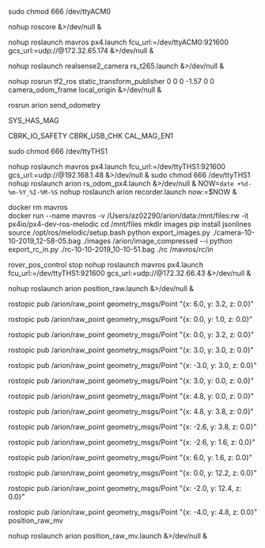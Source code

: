 


sudo chmod 666 /dev/ttyACM0

nohup roscore &>/dev/null &

nohup roslaunch mavros px4.launch fcu_url:=/dev/ttyACM0:921600 gcs_url:=udp://@172.32.65.174 &>/dev/null &

nohup roslaunch realsense2_camera rs_t265.launch &>/dev/null &

nohup rosrun tf2_ros static_transform_publisher 0 0 0 -1.57 0 0 camera_odom_frame local_origin &>/dev/null &

rosrun arion send_odometry


SYS_HAS_MAG

CBRK_IO_SAFETY
CBRK_USB_CHK
CAL_MAG_EN1

sudo chmod 666 /dev/ttyTHS1

nohup roslaunch mavros px4.launch fcu_url:=/dev/ttyTHS1:921600 gcs_url:=udp://@192.168.1.48 &>/dev/null &
sudo chmod 666 /dev/ttyTHS1
nohup roslaunch arion rs_odom_px4.launch &>/dev/null &
NOW=`date +%d-%m-%Y_%I-%M-%S`
nohup roslaunch arion recorder.launch now:=$NOW & 

docker rm mavros  
docker run --name mavros -v /Users/az02290/arion/data:/mnt/files:rw -it px4io/px4-dev-ros-melodic 
cd /mnt/files
 mkdir images
pip install jsonlines
source /opt/ros/melodic/setup.bash
python export_images.py ./camera-10-10-2019_12-58-05.bag ./images /arion/image_compressed --i
python export_rc_in.py ./rc-10-10-2019_10-10-51.bag ./rc /mavros/rc/in


rover_pos_control stop
nohup roslaunch mavros px4.launch fcu_url:=/dev/ttyTHS1:921600 gcs_url:=udp://@172.32.66.43  &>/dev/null &

nohup roslaunch arion position_raw.launch &>/dev/null &

rostopic pub /arion/raw_point geometry_msgs/Point "{x: 6.0, y: 3.2, z: 0.0}"

rostopic pub /arion/raw_point geometry_msgs/Point "{x: 0.0, y: 1.0, z: 0.0}"

rostopic pub /arion/raw_point geometry_msgs/Point "{x: 0.0, y: 3.2, z: 0.0}"

rostopic pub /arion/raw_point geometry_msgs/Point "{x: 3.0, y: 3.0, z: 0.0}"

rostopic pub /arion/raw_point geometry_msgs/Point "{x: -3.0, y: 3.0, z: 0.0}"

rostopic pub /arion/raw_point geometry_msgs/Point "{x: 3.0, y: 0.0, z: 0.0}"

rostopic pub /arion/raw_point geometry_msgs/Point "{x: 4.8, y: 0.0, z: 0.0}"

rostopic pub /arion/raw_point geometry_msgs/Point "{x: 4.8, y: 3.8, z: 0.0}"

rostopic pub /arion/raw_point geometry_msgs/Point "{x: -2.6, y: 3.8, z: 0.0}"

rostopic pub /arion/raw_point geometry_msgs/Point "{x: -2.6, y: 1.6, z: 0.0}"

rostopic pub /arion/raw_point geometry_msgs/Point "{x: 6.0, y: 1.6, z: 0.0}"

rostopic pub /arion/raw_point geometry_msgs/Point "{x: 0.0, y: 12.2, z: 0.0}"

rostopic pub /arion/raw_point geometry_msgs/Point "{x: -2.0, y: 12.4, z: 0.0}"

rostopic pub /arion/raw_point geometry_msgs/Point "{x: -4.0, y: 4.8, z: 0.0}"
position_raw_mv

nohup roslaunch arion position_raw_mv.launch &>/dev/null &
